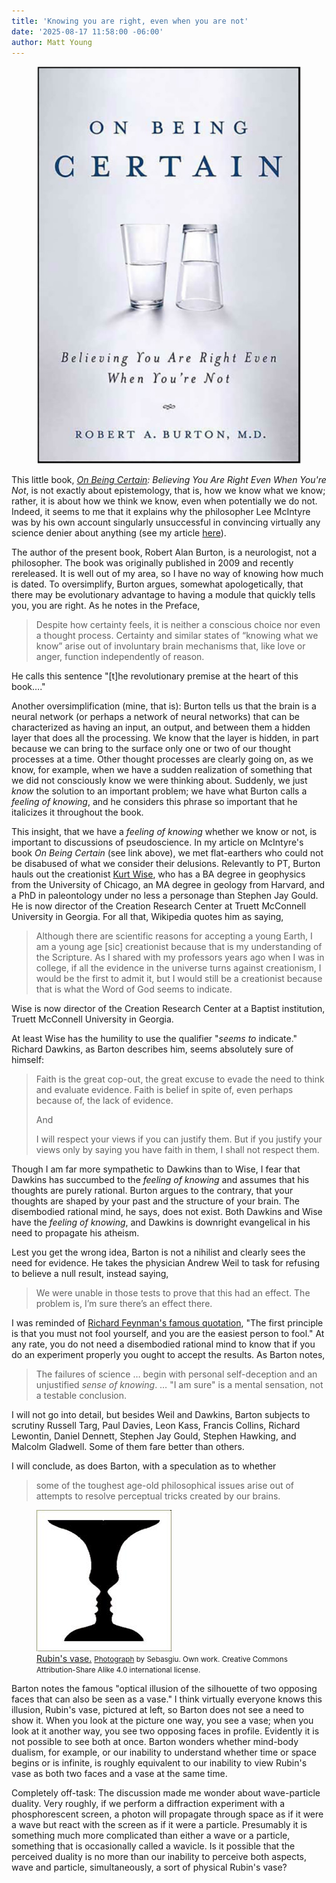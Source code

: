 ```yaml
---
title: 'Knowing you are right, even when you are not'
date: '2025-08-17 11:58:00 -06:00'
author: Matt Young
---
```

<figure>
<img src="/uploads/2025/On_Being_Certain_Cover.jpg" alt="Book cover"/>
<figcaption><i><a href=""></a></i> 
</figcaption>
</figure>

This little book, <i><a href="https://www.amazon.com/gp/product/B003J5UJHW/"> On Being Certain</a>: Believing You Are Right Even When You're Not</i>, is not exactly about epistemology, that is, how we know what we know; rather, it is about how we think we know, even when potentially we do not. Indeed, it seems to me that it explains why the philosopher Lee McIntyre was by his own account singularly unsuccessful in convincing virtually any science denier about anything (see my article <a href="https://pandasthumb.org/archives/2023/06/how-to-talk-science-denier.html">here</a>).

The author of the present book, Robert Alan Burton, is a neurologist, not a philosopher. The book was originally published in 2009 and recently rereleased. It is well out of my area, so I have no way of knowing how much is dated. To oversimplify, Burton argues, somewhat apologetically, that there may be evolutionary advantage to having a module that quickly tells you, you are right. As he notes in the Preface,

<!--more-->

<blockquote>Despite how certainty feels, it is neither a conscious choice nor even a thought process. Certainty and similar states of “knowing what we know” arise out of involuntary brain mechanisms that, like love or anger, function independently of reason.</blockquote>

He calls this sentence "[t]he revolutionary premise at the heart of this book…."

Another oversimplification (mine, that is): Burton tells us that the brain is a neural network (or perhaps a network of neural networks) that can be characterized as having an input, an output, and between them a hidden layer that does all the processing. We know that the layer is hidden, in part because we can bring to the surface only one or two of our thought processes at a time. Other thought processes are clearly going on, as we know, for example, when we have a sudden realization of something that we did not consciously know we were thinking about. Suddenly, we just <i>know</i> the solution to an important problem; we have what Burton calls a <i>feeling of knowing</i>, and he considers this phrase so important that he italicizes it throughout the book.

This insight, that we have a <i>feeling of knowing</i> whether we know or not, is important to discussions of pseudoscience. In my article on McIntyre's book <i>On Being Certain</i> (see link above), we met flat-earthers who could not be disabused of what we consider their delusions. Relevantly to PT, Burton hauls out the creationist <a href="https://en.wikipedia.org/wiki/Kurt_Wise">Kurt Wise</a>, who has a BA degree in geophysics from the University of Chicago, an MA degree in geology from Harvard, and a PhD in paleontology under no less a personage than Stephen Jay Gould. He is now director of the Creation Research Center at Truett McConnell University in Georgia. For all that, Wikipedia quotes him as saying,

<blockquote>Although there are scientific reasons for accepting a young Earth, I am a young age [sic] creationist because that is my understanding of the Scripture. As I shared with my professors years ago when I was in college, if all the evidence in the universe turns against creationism, I would be the first to admit it, but I would still be a creationist because that is what the Word of God seems to indicate.</blockquote>

Wise is now director of the Creation Research Center at a Baptist institution, Truett McConnell University in Georgia.

At least Wise has the humility to use the qualifier "<i>seems to</i> indicate." Richard Dawkins, as Barton describes him, seems absolutely sure of himself:

<blockquote> <p>Faith is the great cop-out, the great excuse to evade the need to think and evaluate evidence. Faith is belief in spite of, even perhaps because of, the lack of evidence.</p> 

<p>And</p> 

<p>I will respect your views if you can justify them. But if you justify your views only by saying you have faith in them, I shall not respect them.</p></blockquote>

Though I am far more sympathetic to Dawkins than to Wise, I fear that Dawkins has succumbed to the <i>feeling of knowing</i> and assumes that his thoughts are purely rational. Burton argues to the contrary, that your thoughts are shaped by your past and the structure of your brain. The disembodied rational mind, he says, does not exist. Both Dawkins and Wise have the <i>feeling of knowing</i>, and Dawkins is downright evangelical in his need to propagate his atheism.

Lest you get the wrong idea, Barton is not a nihilist and clearly sees the need for evidence. He takes the physician Andrew Weil to task for refusing to believe a null result, instead saying,

<blockquote> We were unable in those tests to prove that this had an effect. The problem is, I’m sure there’s an effect there. 
</blockquote>

I was reminded of <a href="https://www.brainyquote.com/quotes/richard_p_feynman_137642">Richard Feynman's famous quotation</a>, "The first principle is that you must not fool yourself, and you are the easiest person to fool." At any rate, you do not need a disembodied rational mind to know that if you do an experiment properly you ought to accept the results. As Barton notes,

<blockquote>The failures of science … begin with personal self-deception and an unjustified <i>sense of knowing</i>. … "I am sure" is a mental sensation, not a testable conclusion.</blockquote>

I will not go into detail, but besides Weil and Dawkins, Barton subjects to scrutiny Russell Targ, Paul Davies, Leon Kass, Francis Collins, Richard Lewontin, Daniel Dennett, Stephen Jay Gould, Stephen Hawking, and Malcolm Gladwell. Some of them fare better than others.                              

I will conclude, as does Barton, with a speculation as to whether

<blockquote>some of the toughest age-old philosophical issues arise out of attempts to resolve perceptual tricks created by our brains.</blockquote>

<figure>
<img src="/uploads/2025/Dos_caras_una_copa.jpg" alt="Vase-faces illusion"/>
<figcaption><a href="https://en.wikipedia.org/wiki/Rubin_vase">Rubin's vase.</a> <small><a href="https://commons.wikimedia.org/wiki/File:Dos_caras_una_copa.jpg">Photograph</a> by Sebasgiu.  Own work. Creative Commons Attribution-Share Alike 4.0 international license. </small>
</figcaption>
</figure>

Barton notes the famous "optical illusion of the silhouette of two opposing faces that can also be seen as a vase." I think virtually everyone knows this illusion, Rubin's vase, pictured at left, so Barton does not see a need to show it. When you look at the picture one way, you see a vase; when you look at it another way, you see two opposing faces in profile. Evidently it is not possible to see both at once. Barton wonders whether mind-body dualism, for example, or our inability to understand whether time or space begins or is infinite, is roughly equivalent to our inability to view Rubin's vase as both two faces and a vase at the same time.

Completely off-task: The discussion made me wonder about wave-particle duality. Very roughly, if we perform a diffraction experiment with a phosphorescent screen, a photon will propagate through space as if it were a wave but react with the screen as if it were a particle. Presumably it is something much more complicated than either a wave or a particle, something that is occasionally called a wavicle. Is it possible that the perceived duality is no more than our inability to perceive both aspects, wave and particle, simultaneously, a sort of physical Rubin's vase?
	


